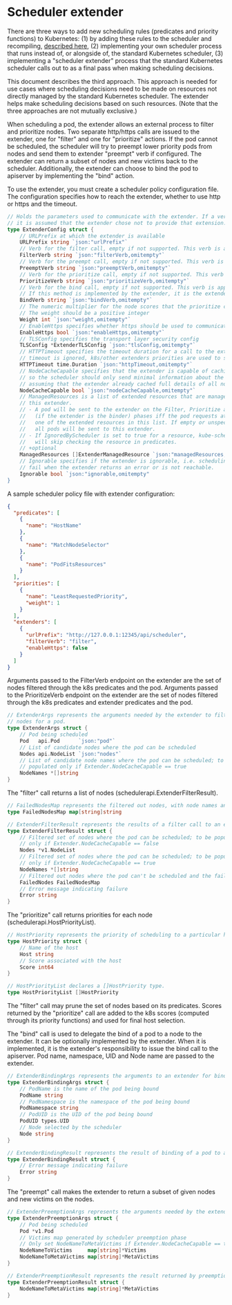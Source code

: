 # Scheduler extender

There are three ways to add new scheduling rules (predicates and priority
functions) to Kubernetes: (1) by adding these rules to the scheduler and
recompiling, [described here](/contributors/devel/sig-scheduling/scheduler.md),
(2) implementing your own scheduler process that runs instead of, or alongside
of, the standard Kubernetes scheduler, (3) implementing a "scheduler extender"
process that the standard Kubernetes scheduler calls out to as a final pass when
making scheduling decisions.

This document describes the third approach. This approach is needed for use
cases where scheduling decisions need to be made on resources not directly
managed by the standard Kubernetes scheduler. The extender helps make scheduling
decisions based on such resources. (Note that the three approaches are not
mutually exclusive.)

When scheduling a pod, the extender allows an external process to filter and
prioritize nodes. Two separate http/https calls are issued to the extender, one
for "filter" and one for "prioritize" actions. If the pod cannot be scheduled,
the scheduler will try to preempt lower priority pods from nodes and send them
to extender "preempt" verb if configured. The extender can return a subset of
nodes and new victims back to the scheduler. Additionally, the extender can
choose to bind the pod to apiserver by implementing the "bind" action.

To use the extender, you must create a scheduler policy configuration file. The
configuration specifies how to reach the extender, whether to use http or https
and the timeout.

```go
// Holds the parameters used to communicate with the extender. If a verb is unspecified/empty,
// it is assumed that the extender chose not to provide that extension.
type ExtenderConfig struct {
	// URLPrefix at which the extender is available
	URLPrefix string `json:"urlPrefix"`
	// Verb for the filter call, empty if not supported. This verb is appended to the URLPrefix when issuing the filter call to extender.
	FilterVerb string `json:"filterVerb,omitempty"`
	// Verb for the preempt call, empty if not supported. This verb is appended to the URLPrefix when issuing the preempt call to extender.
	PreemptVerb string `json:"preemptVerb,omitempty"`
	// Verb for the prioritize call, empty if not supported. This verb is appended to the URLPrefix when issuing the prioritize call to extender.
	PrioritizeVerb string `json:"prioritizeVerb,omitempty"`
	// Verb for the bind call, empty if not supported. This verb is appended to the URLPrefix when issuing the bind call to extender.
	// If this method is implemented by the extender, it is the extender's responsibility to bind the pod to apiserver.
	BindVerb string `json:"bindVerb,omitempty"`
	// The numeric multiplier for the node scores that the prioritize call generates.
	// The weight should be a positive integer
	Weight int `json:"weight,omitempty"`
	// EnableHttps specifies whether https should be used to communicate with the extender
	EnableHttps bool `json:"enableHttps,omitempty"`
	// TLSConfig specifies the transport layer security config
	TLSConfig *ExtenderTLSConfig `json:"tlsConfig,omitempty"`
	// HTTPTimeout specifies the timeout duration for a call to the extender. Filter timeout fails the scheduling of the pod. Prioritize
	// timeout is ignored, k8s/other extenders priorities are used to select the node.
	HTTPTimeout time.Duration `json:"httpTimeout,omitempty"`
	// NodeCacheCapable specifies that the extender is capable of caching node information,
	// so the scheduler should only send minimal information about the eligible nodes
	// assuming that the extender already cached full details of all nodes in the cluster
	NodeCacheCapable bool `json:"nodeCacheCapable,omitempty"`
	// ManagedResources is a list of extended resources that are managed by
	// this extender.
	// - A pod will be sent to the extender on the Filter, Prioritize and Bind
	//   (if the extender is the binder) phases iff the pod requests at least
	//   one of the extended resources in this list. If empty or unspecified,
	//   all pods will be sent to this extender.
	// - If IgnoredByScheduler is set to true for a resource, kube-scheduler
	//   will skip checking the resource in predicates.
	// +optional
	ManagedResources []ExtenderManagedResource `json:"managedResources,omitempty"`
	// Ignorable specifies if the extender is ignorable, i.e. scheduling should not
	// fail when the extender returns an error or is not reachable.
	Ignorable bool `json:"ignorable,omitempty"
}
```

A sample scheduler policy file with extender configuration:

```json
{
  "predicates": [
    {
      "name": "HostName"
    },
    {
      "name": "MatchNodeSelector"
    },
    {
      "name": "PodFitsResources"
    }
  ],
  "priorities": [
    {
      "name": "LeastRequestedPriority",
      "weight": 1
    }
  ],
  "extenders": [
    {
      "urlPrefix": "http://127.0.0.1:12345/api/scheduler",
      "filterVerb": "filter",
      "enableHttps": false
    }
  ]
}
```

Arguments passed to the FilterVerb endpoint on the extender are the set of nodes
filtered through the k8s predicates and the pod. Arguments passed to the
PrioritizeVerb endpoint on the extender are the set of nodes filtered through
the k8s predicates and extender predicates and the pod.

```go
// ExtenderArgs represents the arguments needed by the extender to filter/prioritize
// nodes for a pod.
type ExtenderArgs struct {
	// Pod being scheduled
	Pod   api.Pod      `json:"pod"`
	// List of candidate nodes where the pod can be scheduled
	Nodes api.NodeList `json:"nodes"`
	// List of candidate node names where the pod can be scheduled; to be
	// populated only if Extender.NodeCacheCapable == true
	NodeNames *[]string
}
```

The "filter" call returns a list of nodes (schedulerapi.ExtenderFilterResult).

```go
// FailedNodesMap represents the filtered out nodes, with node names and failure messages
type FailedNodesMap map[string]string

// ExtenderFilterResult represents the results of a filter call to an extender
type ExtenderFilterResult struct {
	// Filtered set of nodes where the pod can be scheduled; to be populated
	// only if Extender.NodeCacheCapable == false
	Nodes *v1.NodeList
	// Filtered set of nodes where the pod can be scheduled; to be populated
	// only if Extender.NodeCacheCapable == true
	NodeNames *[]string
	// Filtered out nodes where the pod can't be scheduled and the failure messages
	FailedNodes FailedNodesMap
	// Error message indicating failure
	Error string
}
```

The "prioritize" call returns priorities for each node (schedulerapi.HostPriorityList).

```go
// HostPriority represents the priority of scheduling to a particular host, higher priority is better.
type HostPriority struct {
	// Name of the host
	Host string
	// Score associated with the host
	Score int64
}

// HostPriorityList declares a []HostPriority type.
type HostPriorityList []HostPriority
```

The "filter" call may prune the set of nodes based on its predicates. Scores
returned by the "prioritize" call are added to the k8s scores (computed through
its priority functions) and used for final host selection.

The "bind" call is used to delegate the bind of a pod to a node to the extender. It can
be optionally implemented by the extender. When it is implemented, it is the extender's
responsibility to issue the bind call to the apiserver. Pod name, namespace, UID and Node
name are passed to the extender.

```go
// ExtenderBindingArgs represents the arguments to an extender for binding a pod to a node.
type ExtenderBindingArgs struct {
	// PodName is the name of the pod being bound
	PodName string
	// PodNamespace is the namespace of the pod being bound
	PodNamespace string
	// PodUID is the UID of the pod being bound
	PodUID types.UID
	// Node selected by the scheduler
	Node string
}

// ExtenderBindingResult represents the result of binding of a pod to a node from an extender.
type ExtenderBindingResult struct {
	// Error message indicating failure
	Error string
}
```

The "preempt" call makes the extender to return a subset of given nodes and new victims on the nodes. 

```go
// ExtenderPreemptionArgs represents the arguments needed by the extender to preempt pods on nodes.
type ExtenderPreemptionArgs struct {
	// Pod being scheduled
	Pod *v1.Pod
	// Victims map generated by scheduler preemption phase
	// Only set NodeNameToMetaVictims if Extender.NodeCacheCapable == true. Otherwise, only set NodeNameToVictims.
	NodeNameToVictims     map[string]*Victims
	NodeNameToMetaVictims map[string]*MetaVictims
}

// ExtenderPreemptionResult represents the result returned by preemption phase of extender.
type ExtenderPreemptionResult struct {
	NodeNameToMetaVictims map[string]*MetaVictims
}
```
